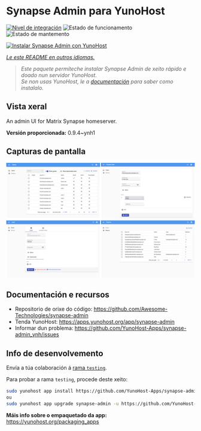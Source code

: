 <!--
NOTA: Este README foi creado automáticamente por <https://github.com/YunoHost/apps/tree/master/tools/readme_generator>
NON debe editarse manualmente.
-->

# Synapse Admin para YunoHost

[![Nivel de integración](https://dash.yunohost.org/integration/synapse-admin.svg)](https://dash.yunohost.org/appci/app/synapse-admin) ![Estado de funcionamento](https://ci-apps.yunohost.org/ci/badges/synapse-admin.status.svg) ![Estado de mantemento](https://ci-apps.yunohost.org/ci/badges/synapse-admin.maintain.svg)

[![Instalar Synapse Admin con YunoHost](https://install-app.yunohost.org/install-with-yunohost.svg)](https://install-app.yunohost.org/?app=synapse-admin)

*[Le este README en outros idiomas.](./ALL_README.md)*

> *Este paquete permíteche instalar Synapse Admin de xeito rápido e doado nun servidor YunoHost.*  
> *Se non usas YunoHost, le a [documentación](https://yunohost.org/install) para saber como instalalo.*

## Vista xeral

An admin UI for Matrix Synapse homeserver. 


**Versión proporcionada:** 0.9.4~ynh1

## Capturas de pantalla

![Captura de pantalla de Synapse Admin](./doc/screenshots/screenshots.jpg)

## Documentación e recursos

- Repositorio de orixe do código: <https://github.com/Awesome-Technologies/synapse-admin>
- Tenda YunoHost: <https://apps.yunohost.org/app/synapse-admin>
- Informar dun problema: <https://github.com/YunoHost-Apps/synapse-admin_ynh/issues>

## Info de desenvolvemento

Envía a túa colaboración á [rama `testing`](https://github.com/YunoHost-Apps/synapse-admin_ynh/tree/testing).

Para probar a rama `testing`, procede deste xeito:

```bash
sudo yunohost app install https://github.com/YunoHost-Apps/synapse-admin_ynh/tree/testing --debug
ou
sudo yunohost app upgrade synapse-admin -u https://github.com/YunoHost-Apps/synapse-admin_ynh/tree/testing --debug
```

**Máis info sobre o empaquetado da app:** <https://yunohost.org/packaging_apps>
